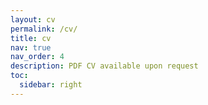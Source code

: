 ```yaml
---
layout: cv
permalink: /cv/
title: cv
nav: true
nav_order: 4
description: PDF CV available upon request
toc:
  sidebar: right
---
```

